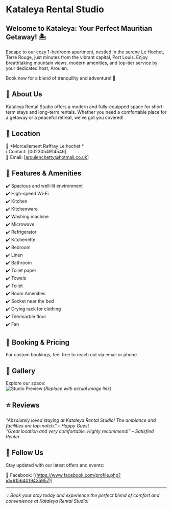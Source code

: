 # Kataleya Rental Studio

## Welcome to Kataleya: Your Perfect Mauritian Getaway! 🏝️
Escape to our cozy 1-bedroom apartment, nestled in the serene Le Hochet, Terre Rouge, just minutes from the vibrant capital, Port Louis. Enjoy breathtaking mountain views, modern amenities, and top-tier service by your dedicated host, Aroulen.

Book now for a blend of tranquility and adventure! 🌅

## 🎯 About Us
Kataleya Rental Studio offers a modern and fully-equipped space for short-term stays and long-term rentals. Whether you need a comfortable place for a getaway or a peaceful retreat, we’ve got you covered!

## 📍 Location
📌 *Morcellement Raffray Le hochet *  
📞 Contact: [0023054914546]  
📧 Email: [aroulenchetty@hotmail.co.uk]  

## 🏡 Features & Amenities
✔️ Spacious and well-lit environment  
✔️ High-speed Wi-Fi  
✔️ Kitchen  
✔️ Kitchenware  
✔️ Washing machine  
✔️ Microwave  
✔️ Refrigerator  
✔️ Kitchenette  
✔️ Bedroom  
✔️ Linen  
✔️ Bathroom  
✔️ Toilet paper  
✔️ Towels  
✔️ Toilet  
✔️ Room Amenities  
✔️ Socket near the bed  
✔️ Drying rack for clothing  
✔️ Tile/marble floor  
✔️ Fan  

## 📅 Booking & Pricing
For custom bookings, feel free to reach out via email or phone.

## 📸 Gallery
Explore our space:  
![Studio Preview]([https://via.placeholder.com/800x400](https://postimg.cc/svJYCF4L)) *(Replace with actual image link)*

## ⭐ Reviews
_"Absolutely loved staying at Kataleya Rental Studio! The ambiance and facilities are top-notch."_ – *Happy Guest*  
_"Great location and very comfortable. Highly recommend!"_ – *Satisfied Renter*  

## 🔗 Follow Us
Stay updated with our latest offers and events:  

📘 Facebook: [(https://www.facebook.com/profile.php?id=61564019435957)]  

---

💡 *Book your stay today and experience the perfect blend of comfort and convenience at Kataleya Rental Studio!*

